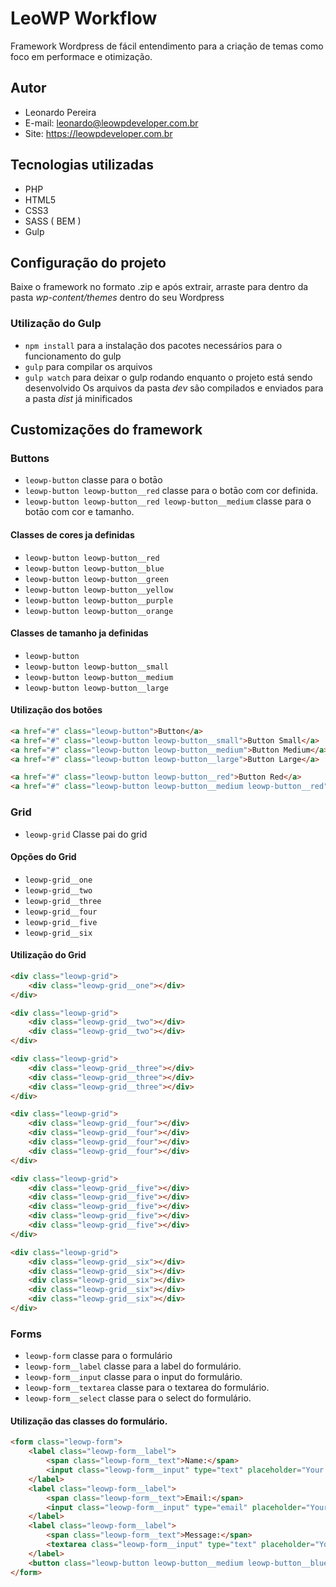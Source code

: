 # LeoWP Workflow

Framework Wordpress de fácil entendimento para a criação de temas como foco em performace e otimização.

## Autor
* Leonardo Pereira
* E-mail: leonardo@leowpdeveloper.com.br
* Site: https://leowpdeveloper.com.br

## Tecnologias utilizadas
* PHP
* HTML5
* CSS3
* SASS ( BEM )
* Gulp

## Configuração do projeto
Baixe o framework no formato .zip e após extrair, arraste para dentro da pasta *wp-content/themes* dentro do seu Wordpress

### Utilização do Gulp
+ `npm install` para a instalação dos pacotes necessários para o funcionamento do gulp
+ `gulp` para compilar os arquivos
+ `gulp watch` para deixar o gulp rodando enquanto o projeto está sendo desenvolvido
Os arquivos da pasta *dev* são compilados e enviados para a pasta *dist* já minificados

## Customizações do framework

### Buttons
* `leowp-button` classe para o botāo
* `leowp-button leowp-button__red` classe para o botāo com cor definida.
* `leowp-button leowp-button__red leowp-button__medium` classe para o botāo com cor e tamanho.
#### Classes de cores ja definidas
* `leowp-button leowp-button__red`
* `leowp-button leowp-button__blue`
* `leowp-button leowp-button__green`
* `leowp-button leowp-button__yellow`
* `leowp-button leowp-button__purple`
* `leowp-button leowp-button__orange`
#### Classes de tamanho ja definidas
* `leowp-button`
* `leowp-button leowp-button__small`
* `leowp-button leowp-button__medium`
* `leowp-button leowp-button__large`
#### Utilização dos botões
```html
<a href="#" class="leowp-button">Button</a>    
<a href="#" class="leowp-button leowp-button__small">Button Small</a>    
<a href="#" class="leowp-button leowp-button__medium">Button Medium</a>    
<a href="#" class="leowp-button leowp-button__large">Button Large</a> 

<a href="#" class="leowp-button leowp-button__red">Button Red</a>    
<a href="#" class="leowp-button leowp-button__medium leowp-button__red">Button Medium Red</a>    
```

### Grid
* `leowp-grid` Classe pai do grid
#### Opções do Grid
* `leowp-grid__one`
* `leowp-grid__two`
* `leowp-grid__three`
* `leowp-grid__four`
* `leowp-grid__five`
* `leowp-grid__six`
#### Utilizaçāo do Grid
```html
<div class="leowp-grid">
    <div class="leowp-grid__one"></div>
</div>

<div class="leowp-grid">
    <div class="leowp-grid__two"></div>
    <div class="leowp-grid__two"></div>
</div>

<div class="leowp-grid">
    <div class="leowp-grid__three"></div>
    <div class="leowp-grid__three"></div>
    <div class="leowp-grid__three"></div>
</div>

<div class="leowp-grid">
    <div class="leowp-grid__four"></div>
    <div class="leowp-grid__four"></div>
    <div class="leowp-grid__four"></div>
    <div class="leowp-grid__four"></div>
</div>

<div class="leowp-grid">
    <div class="leowp-grid__five"></div>
    <div class="leowp-grid__five"></div>
    <div class="leowp-grid__five"></div>
    <div class="leowp-grid__five"></div>
    <div class="leowp-grid__five"></div>
</div>

<div class="leowp-grid">
    <div class="leowp-grid__six"></div>
    <div class="leowp-grid__six"></div>
    <div class="leowp-grid__six"></div>
    <div class="leowp-grid__six"></div>
    <div class="leowp-grid__six"></div>
</div>
```

### Forms
* `leowp-form` classe para o formulário
* `leowp-form__label` classe para a label do formulário.
* `leowp-form__input` classe para o input do formulário.
* `leowp-form__textarea` classe para o textarea do formulário.
* `leowp-form__select` classe para o select do formulário.
#### Utilização das classes do formulário.
```html
<form class="leowp-form">
    <label class="leowp-form__label">
        <span class="leowp-form__text">Name:</span>
        <input class="leowp-form__input" type="text" placeholder="Your Name:" />
    </label>
    <label class="leowp-form__label">
        <span class="leowp-form__text">Email:</span>
        <input class="leowp-form__input" type="email" placeholder="Your E-Mail:" />
    </label>
    <label class="leowp-form__label">
        <span class="leowp-form__text">Message:</span>
        <textarea class="leowp-form__input" type="text" placeholder="Your Message:"></textarea>
    </label>
    <button class="leowp-button leowp-button__medium leowp-button__blue">Submit</button>
</form>
```
